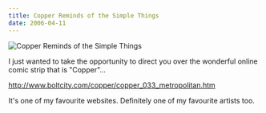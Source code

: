 ```yaml
---
title: Copper Reminds of the Simple Things
date: 2006-04-11
---
```


![Copper Reminds of the Simple Things](https://source.unsplash.com/gp8BLyaTaA0/1600x900)

I just wanted to take the opportunity to direct you over the wonderful online comic strip that is "Copper"...

http://www.boltcity.com/copper/copper_033_metropolitan.htm

It's one of my favourite websites. Definitely one of my favourite artists too.